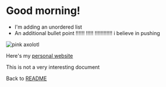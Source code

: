 # Good morning!

- I'm adding an unordered list
- An additional bullet point
!!!!!!
!!!!!
!!!!!!!!!!!!
i believe in pushing

![pink axolotl](https://alicemcgrath.digital.brynmawr.edu/simple-site/images/janeway.jpg)

Here's my [personal website](https://alicetmcgrath.com/)

This is not a very interesting document


Back to [README](README.md)
